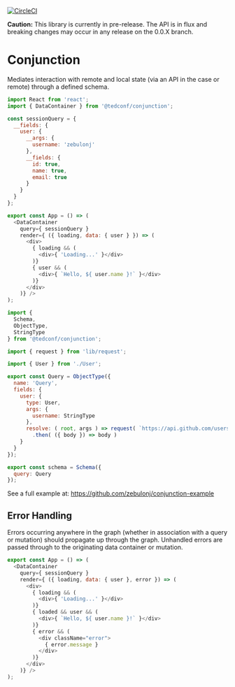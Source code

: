 [![CircleCI](https://circleci.com/gh/tedconf/conjunction.svg?style=svg)](https://circleci.com/gh/tedconf/conjunction)

**Caution:** This library is currently in pre-release. The API is in flux and breaking changes may occur in any release on the 0.0.X branch.

# Conjunction

Mediates interaction with remote and local state (via an API in the case or remote) through a defined schema.

```js
import React from 'react';
import { DataContainer } from '@tedconf/conjunction';

const sessionQuery = {
  __fields: {
    user: {
      __args: {
        username: 'zebulonj'
      },
      __fields: {
        id: true,
        name: true,
        email: true
      }
    }
  }
};

export const App = () => (
  <DataContainer
    query={ sessionQuery }
    render={ ({ loading, data: { user } }) => (
      <div>
        { loading && (
          <div>{ 'Loading...' }</div>
        )}
        { user && (
          <div>{ `Hello, ${ user.name }!` }</div>
        )}
      </div>
    )} />
);
```

```js
import {
  Schema,
  ObjectType,
  StringType
} from '@tedconf/conjunction';

import { request } from 'lib/request';

import { User } from './User';

export const Query = ObjectType({
  name: 'Query',
  fields: {
    user: {
      type: User,
      args: {
        username: StringType
      },
      resolve: ( root, args ) => request( `https://api.github.com/users/${ args.username }` )
        .then( ({ body }) => body )
    }
  }
});

export const schema = Schema({
  query: Query
});
```

See a full example at: https://github.com/zebulonj/conjunction-example

## Error Handling

Errors occurring anywhere in the graph (whether in association with a query or mutation) should
propagate up through the graph. Unhandled errors are passed through to the originating data container or
mutation.

```js
export const App = () => (
  <DataContainer
    query={ sessionQuery }
    render={ ({ loading, data: { user }, error }) => (
      <div>
        { loading && (
          <div>{ 'Loading...' }</div>
        )}
        { loaded && user && (
          <div>{ `Hello, ${ user.name }!` }</div>
        )}
        { error && (
          <div className="error">
            { error.message }
          </div>
        )}
      </div>
    )} />
);
```
